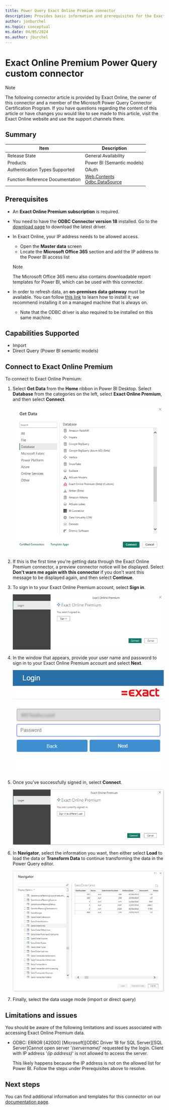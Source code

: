 ```yaml
---
title: Power Query Exact Online Premium connector
description: Provides basic information and prerequisites for the Exact Online Premium connector, supported authentication types, outlines limitations and issues.
author: jonburchel
ms.topic: conceptual
ms.date: 04/05/2024
ms.author: jburchel
---
```


# Exact Online Premium Power Query custom connector

>[!Note]
>The following connector article is provided by Exact Online, the owner of this connector and a member of the Microsoft Power Query Connector Certification Program. If you have questions regarding the content of this article or have changes you would like to see made to this article, visit the Exact Online website and use the support channels there.

## Summary

| Item                             | Description                                      |
| -------------------------------- | ------------------------------------------------ |
| Release State                    | General Availability                             |
| Products                         | Power BI (Semantic models)                       |
| Authentication Types Supported   | OAuth                                            |
| Function Reference Documentation | [Web.Contents](/powerquery-m/web-contents)<br/>[Odbc.DataSource](/powerquery-m/odbc-datasource)   |

## Prerequisites

- An **Exact Online Premium subscription** is required.

- You need to have the **ODBC Connector version 18** installed. Go to the [download page](/sql/connect/odbc/download-odbc-driver-for-sql-server) to download the latest driver.

- In Exact Online, your IP address needs to be allowed access.
  - Open the **Master data** screen
  - Locate the **Microsoft Office 365** section and add the IP address to the Power BI access list

  >[!Note]
  >The Microsoft Office 365 menu also contains downloadable report templates for Power BI, which can be used with this connector.

- In order to refresh data, an **on-premises data gateway** must be available. You can follow [this link](/data-integration/gateway/service-gateway-install) to learn how to install it; we recommend installing it on a managed machine that is always on.
  - Note that the ODBC driver is also required to be installed on this same machine.

## Capabilities Supported

- Import
- Direct Query (Power BI semantic models)

## Connect to Exact Online Premium

To connect to Exact Online Premium:

1. Select **Get Data** from the **Home** ribbon in Power BI Desktop. Select **Database** from the categories on the left, select **Exact Online Premium**, and then select **Connect**.

   ![Get Data screen showing Exact Online Premium connector under Database section.](./media/exact-online-premium/exact-online-premium-select-connector.png)

2. If this is the first time you're getting data through the Exact Online Premium connector, a preview connector notice will be displayed. Select **Don't warn me again with this connector** if you don't want this message to be displayed again, and then select **Continue**.

3. To sign in to your Exact Online Premium account, select **Sign in**.

   ![Image with login highlighted, showing the sign in button.](./media/exact-online-premium/exact-online-premium-not-signed-in.png)

4. In the window that appears, provide your user name and password to sign in to your Exact Online Premium account and select **Next**.

   ![Exact Online login screen.](./media/exact-online-premium/exact-online-premium-login.png)

5. Once you've successfully signed in, select **Connect**.

   ![Image with user signed in, showing the Connect button.](./media/exact-online-premium/exact-online-premium-signed-in.png)

6. In **Navigator**, select the information you want, then either select **Load** to load the data or **Transform Data** to continue transforming the data in the Power Query editor.

   ![Navigator screen showing Exact Online content.](./media/exact-online-premium/exact-online-premium-navigator.png)

7. Finally, select the data usage mode (import or direct query)


## Limitations and issues

You should be aware of the following limitations and issues associated with accessing Exact Online Premium data.

* ODBC: ERROR [42000] [Microsoft][ODBC Driver 18 for SQL Server][SQL Server]Cannot open server '*(servername)*' requested by the login. Client with IP address '*(ip address)*' is not allowed to access the server.

  This likely happens because the IP address is not on the allowed list for Power BI. Follow the steps under Prerequisites above to resolve.

## Next steps

You can find additional information and templates for this connector on our [documentation page](https://support.exactonline.com/community/s/knowledge-base#All-All-HNO-Concept-premium-powerbi-powerbi-introductionc).
